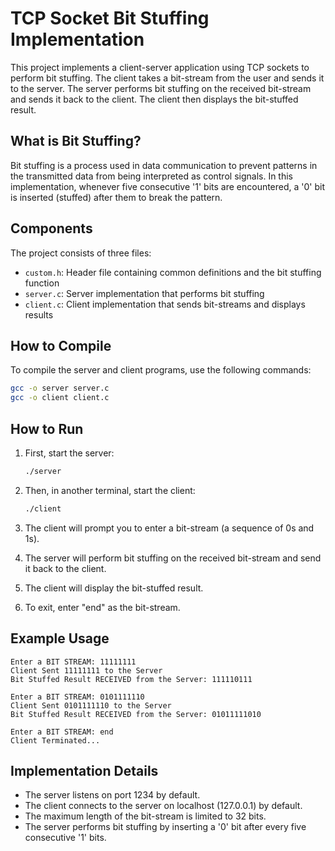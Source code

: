 # TCP Socket Bit Stuffing Implementation

This project implements a client-server application using TCP sockets to perform bit stuffing. The client takes a bit-stream from the user and sends it to the server. The server performs bit stuffing on the received bit-stream and sends it back to the client. The client then displays the bit-stuffed result.

## What is Bit Stuffing?

Bit stuffing is a process used in data communication to prevent patterns in the transmitted data from being interpreted as control signals. In this implementation, whenever five consecutive '1' bits are encountered, a '0' bit is inserted (stuffed) after them to break the pattern.

## Components

The project consists of three files:
- `custom.h`: Header file containing common definitions and the bit stuffing function
- `server.c`: Server implementation that performs bit stuffing
- `client.c`: Client implementation that sends bit-streams and displays results

## How to Compile

To compile the server and client programs, use the following commands:

```bash
gcc -o server server.c
gcc -o client client.c
```

## How to Run

1. First, start the server:
   ```bash
   ./server
   ```

2. Then, in another terminal, start the client:
   ```bash
   ./client
   ```

3. The client will prompt you to enter a bit-stream (a sequence of 0s and 1s).

4. The server will perform bit stuffing on the received bit-stream and send it back to the client.

5. The client will display the bit-stuffed result.

6. To exit, enter "end" as the bit-stream.

## Example Usage

```
Enter a BIT STREAM: 11111111
Client Sent 11111111 to the Server
Bit Stuffed Result RECEIVED from the Server: 111110111

Enter a BIT STREAM: 0101111110
Client Sent 0101111110 to the Server
Bit Stuffed Result RECEIVED from the Server: 01011111010

Enter a BIT STREAM: end
Client Terminated...
```

## Implementation Details

- The server listens on port 1234 by default.
- The client connects to the server on localhost (127.0.0.1) by default.
- The maximum length of the bit-stream is limited to 32 bits.
- The server performs bit stuffing by inserting a '0' bit after every five consecutive '1' bits.
